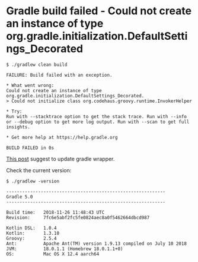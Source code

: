 # Gradle build failed - Could not create an instance of type org.gradle.initialization.DefaultSettings_Decorated

```shell
$ ./gradlew clean build

FAILURE: Build failed with an exception.

* What went wrong:
Could not create an instance of type org.gradle.initialization.DefaultSettings_Decorated.
> Could not initialize class org.codehaus.groovy.runtime.InvokerHelper

* Try:
Run with --stacktrace option to get the stack trace. Run with --info or --debug option to get more log output. Run with --scan to get full insights.

* Get more help at https://help.gradle.org

BUILD FAILED in 0s
```

[This post](https://discuss.gradle.org/t/could-not-create-an-instance-of-type-org-gradle-initialization-defaultsettings-decorated/37349) suggest to update gradle wrapper.


Check the current version:

```shell
$ ./gradlew -version

------------------------------------------------------------
Gradle 5.0
------------------------------------------------------------

Build time:   2018-11-26 11:48:43 UTC
Revision:     7fc6e5abf2fc5fe0824aec8a0f5462664dbcd987

Kotlin DSL:   1.0.4
Kotlin:       1.3.10
Groovy:       2.5.4
Ant:          Apache Ant(TM) version 1.9.13 compiled on July 10 2018
JVM:          18.0.1.1 (Homebrew 18.0.1.1+0)
OS:           Mac OS X 12.4 aarch64
```

